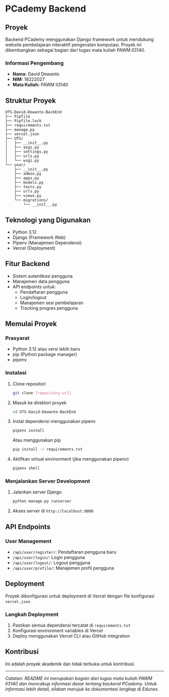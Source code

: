 # PCademy Backend

## Proyek
Backend PCademy menggunakan Django framework untuk mendukung website pembelajaran interaktif pengenalan komputasi. Proyek ini dikembangkan sebagai bagian dari tugas mata kuliah PAWM II3140.

### Informasi Pengembang
- **Nama:** David Dewanto
- **NIM:** 18222027
- **Mata Kuliah:** PAWM II3140

## Struktur Proyek
```
UTS-David-Dewanto-BackEnd
├── Pipfile
├── Pipfile.lock
├── requirements.txt
├── manage.py
├── vercel.json
├── UTS/
│   ├── __init__.py
│   ├── asgi.py
│   ├── settings.py
│   ├── urls.py
│   └── wsgi.py
└── user/
    ├── __init__.py
    ├── admin.py
    ├── apps.py
    ├── models.py
    ├── tests.py
    ├── urls.py
    ├── views.py
    └── migrations/
        └── __init__.py
```

## Teknologi yang Digunakan
- Python 3.12
- Django (Framework Web)
- Pipenv (Manajemen Dependensi)
- Vercel (Deployment)

## Fitur Backend
- Sistem autentikasi pengguna
- Manajemen data pengguna
- API endpoints untuk:
  - Pendaftaran pengguna
  - Login/logout
  - Manajemen sesi pembelajaran
  - Tracking progres pengguna

## Memulai Proyek

### Prasyarat
- Python 3.12 atau versi lebih baru
- pip (Python package manager)
- pipenv

### Instalasi
1. Clone repositori
   ```bash
   git clone [repository-url]
   ```

2. Masuk ke direktori proyek
   ```bash
   cd UTS-David-Dewanto-BackEnd
   ```

3. Instal dependensi menggunakan pipenv
   ```bash
   pipenv install
   ```
   
   Atau menggunakan pip
   ```bash
   pip install -r requirements.txt
   ```

4. Aktifkan virtual environment (jika menggunakan pipenv)
   ```bash
   pipenv shell
   ```

### Menjalankan Server Development
1. Jalankan server Django
   ```bash
   python manage.py runserver
   ```
2. Akses server di `http://localhost:8000`

## API Endpoints

### User Management
- `/api/user/register/`: Pendaftaran pengguna baru
- `/api/user/login/`: Login pengguna
- `/api/user/logout/`: Logout pengguna
- `/api/user/profile/`: Manajemen profil pengguna

## Deployment
Proyek dikonfigurasi untuk deployment di Vercel dengan file konfigurasi `vercel.json`.

### Langkah Deployment
1. Pastikan semua dependensi tercatat di `requirements.txt`
2. Konfigurasi environment variables di Vercel
3. Deploy menggunakan Vercel CLI atau GitHub integration

## Kontribusi
Ini adalah proyek akademik dan tidak terbuka untuk kontribusi.

---

*Catatan: README ini merupakan bagian dari tugas mata kuliah PAWM II3140 dan mencakup informasi dasar tentang backend PCademy. Untuk informasi lebih detail, silakan merujuk ke dokumentasi lengkap di Edunex.*
